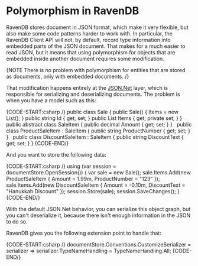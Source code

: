 # Polymorphism in RavenDB

RavenDB stores document in JSON format, which make it very flexible, but also make some code patterns harder to work with. In particular, the RavenDB Client API will not, by default, record type information into embedded parts of the JSON document. That makes for a much easier to read JSON, but it means that using polymorphism for objects that are embedded inside another document requires some modification.

{NOTE There is no problem with polymorphism for entities that are stored as documents, only with embedded documents. /}

That modification happens entirely at the [JSON.Net](http://json.codeplex.com/) layer, which is responsible for serializing and deserializing documents. The problem is when you have a model such as this:

{CODE-START:csharp /}
public class Sale
{
    public Sale()
    {
        Items = new List<SaleItem>();
    }
    public string Id { get; set; }
    public List<SaleItem> Items { get; private set; }
}
&nbsp;
public abstract class SaleItem
{
    public decimal Amount { get; set; }
}
&nbsp;
public class ProductSaleItem : SaleItem
{
    public string ProductNumber { get; set; }
}
&nbsp;
public class DiscountSaleItem : SaleItem
{
    public string DiscountText { get; set; }
}
{CODE-END/}

And you want to store the following data:

{CODE-START:csharp /}
using (var session = documentStore.OpenSession())
{
    var sale = new Sale();
    sale.Items.Add(new ProductSaleItem { Amount = 1.99m, ProductNumber = "123" });
    sale.Items.Add(new DiscountSaleItem { Amount = -0.10m, DiscountText = "Hanukkah Discount" });
    session.Store(sale);
    session.SaveChanges();
}
{CODE-END/}

With the default JSON.Net behavior, you can serialize this object graph, but you can't deserialize it, because there isn't enough information in the JSON to do so.

RavenDB gives you the following extension point to handle that:

{CODE-START:csharp /}
documentStore.Conventions.CustomizeSerializer = serializer => serializer.TypeNameHandling = TypeNameHandling.All;
{CODE-END/}
